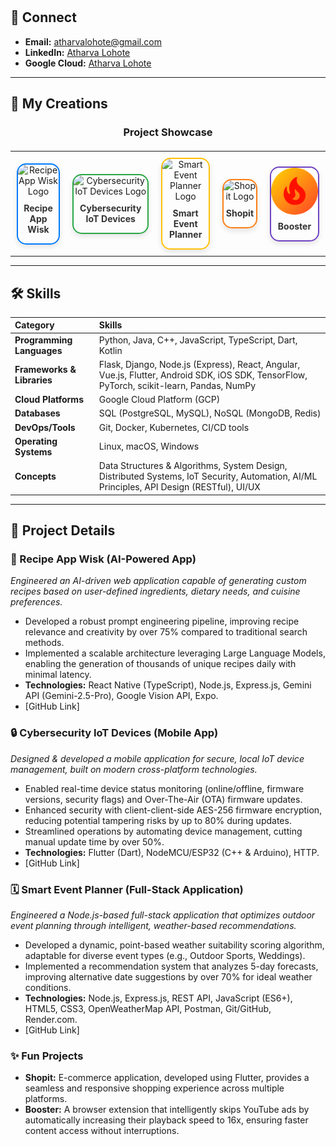 <div align="center">
  <br>
  <br>
</div>

## 🔗 Connect

* **Email:** atharvalohote@gmail.com
* **LinkedIn:** [Atharva Lohote](https://www.linkedin.com/in/atharvalohote)
* **Google Cloud:** [Atharva Lohote](https://cloud.google.com/talent/profile/atharvalohote)

---

## 🚀 My Creations

<div align="center">
  <h3>Project Showcase</h3>
  <table style="width:100%; border-collapse: collapse; margin-top: 20px;">
    <tr>
      <td style="padding: 10px; text-align: center;">
        <a href="https://github.com/your-github-repo-link-for-wisk" style="text-decoration: none; display: block; border: 2px solid #007BFF; border-radius: 15px; overflow: hidden; box-shadow: 0 4px 8px rgba(0,0,0,0.1); transition: transform 0.2s;">
          <img src="URL_TO_WISK_LOGO.png" alt="Recipe App Wisk Logo" style="width: 100%; height: auto; display: block; border-radius: 13px;">
          <p style="margin-top: 10px; color: #333; font-weight: bold;">Recipe App Wisk</p>
        </a>
      </td>
      <td style="padding: 10px; text-align: center;">
        <a href="https://github.com/your-github-repo-link-for-iot-devices" style="text-decoration: none; display: block; border: 2px solid #28a745; border-radius: 15px; overflow: hidden; box-shadow: 0 4px 8px rgba(0,0,0,0.1); transition: transform 0.2s;">
          <img src="URL_TO_CYBERSECURITY_IOT_LOGO.png" alt="Cybersecurity IoT Devices Logo" style="width: 100%; height: auto; display: block; border-radius: 13px;">
          <p style="margin-top: 10px; color: #333; font-weight: bold;">Cybersecurity IoT Devices</p>
        </a>
      </td>
      <td style="padding: 10px; text-align: center;">
        <a href="https://github.com/your-github-repo-link-for-event-planner" style="text-decoration: none; display: block; border: 2px solid #ffc107; border-radius: 15px; overflow: hidden; box-shadow: 0 4px 8px rgba(0,0,0,0.1); transition: transform 0.2s;">
          <img src="URL_TO_SMART_EVENT_PLANNER_LOGO.png" alt="Smart Event Planner Logo" style="width: 100%; height: auto; display: block; border-radius: 13px;">
          <p style="margin-top: 10px; color: #333; font-weight: bold;">Smart Event Planner</p>
        </a>
      </td>
      <td style="padding: 10px; text-align: center;">
        <a href="https://github.com/your-github-repo-link-for-shopit" style="text-decoration: none; display: block; border: 2px solid #fd7e14; border-radius: 15px; overflow: hidden; box-shadow: 0 4px 8px rgba(0,0,0,0.1); transition: transform 0.2s;">
          <img src="URL_TO_SHOPIT_LOGO.png" alt="Shopit Logo" style="width: 100%; height: auto; display: block; border-radius: 13px;">
          <p style="margin-top: 10px; color: #333; font-weight: bold;">Shopit</p>
        </a>
      </td>
      <td style="padding: 10px; text-align: center;">
        <a href="https://github.com/your-github-repo-link-for-booster" style="text-decoration: none; display: block; border: 2px solid #6f42c1; border-radius: 15px; overflow: hidden; box-shadow: 0 4px 8px rgba(0,0,0,0.1); transition: transform 0.2s;">
          <img src="github/icon-192.png" alt="Booster Logo" style="width: 100%; height: auto; display: block; border-radius: 13px;">
          <p style="margin-top: 10px; color: #333; font-weight: bold;">Booster</p>
        </a>
      </td>
    </tr>
  </table>
</div>

---

## 🛠️ Skills

| Category              | Skills                                                                                                   |
| :-------------------- | :------------------------------------------------------------------------------------------------------- |
| **Programming Languages** | Python, Java, C++, JavaScript, TypeScript, Dart, Kotlin |
| **Frameworks & Libraries** | Flask, Django, Node.js (Express), React, Angular, Vue.js, Flutter, Android SDK, iOS SDK, TensorFlow, PyTorch, scikit-learn, Pandas, NumPy |
| **Cloud Platforms** | Google Cloud Platform (GCP) |
| **Databases** | SQL (PostgreSQL, MySQL), NoSQL (MongoDB, Redis) |
| **DevOps/Tools** | Git, Docker, Kubernetes, CI/CD tools |
| **Operating Systems** | Linux, macOS, Windows |
| **Concepts** | Data Structures & Algorithms, System Design, Distributed Systems, IoT Security, Automation, AI/ML Principles, API Design (RESTful), UI/UX|

---

## 📂 Project Details

### 🍲 Recipe App Wisk (AI-Powered App)
*Engineered an AI-driven web application capable of generating custom recipes based on user-defined ingredients, dietary needs, and cuisine preferences.*
-   Developed a robust prompt engineering pipeline, improving recipe relevance and creativity by over 75% compared to traditional search methods.
-   Implemented a scalable architecture leveraging Large Language Models, enabling the generation of thousands of unique recipes daily with minimal latency.
-   **Technologies:** React Native (TypeScript), Node.js, Express.js, Gemini API (Gemini-2.5-Pro), Google Vision API, Expo.
-   [GitHub Link]

### 🔒 Cybersecurity IoT Devices (Mobile App)
*Designed & developed a mobile application for secure, local IoT device management, built on modern cross-platform technologies.*
-   Enabled real-time device status monitoring (online/offline, firmware versions, security flags) and Over-The-Air (OTA) firmware updates.
-   Enhanced security with client-client-side AES-256 firmware encryption, reducing potential tampering risks by up to 80% during updates.
-   Streamlined operations by automating device management, cutting manual update time by over 50%.
-   **Technologies:** Flutter (Dart), NodeMCU/ESP32 (C++ & Arduino), HTTP.
-   [GitHub Link]

### 🗓️ Smart Event Planner (Full-Stack Application)
*Engineered a Node.js-based full-stack application that optimizes outdoor event planning through intelligent, weather-based recommendations.*
-   Developed a dynamic, point-based weather suitability scoring algorithm, adaptable for diverse event types (e.g., Outdoor Sports, Weddings).
-   Implemented a recommendation system that analyzes 5-day forecasts, improving alternative date suggestions by over 70% for ideal weather conditions.
-   **Technologies:** Node.js, Express.js, REST API, JavaScript (ES6+), HTML5, CSS3, OpenWeatherMap API, Postman, Git/GitHub, Render.com.
-   [GitHub Link]

### ✨ Fun Projects

-   **Shopit:** E-commerce application, developed using Flutter, provides a seamless and responsive shopping experience across multiple platforms.
-   **Booster:** A browser extension that intelligently skips YouTube ads by automatically increasing their playback speed to 16x, ensuring faster content access without interruptions.
